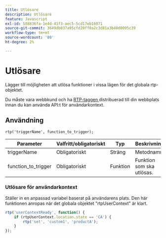 ```yaml
---
title: Utlösare
description: Utlösare
feature: Javascript
exl-id: 588836fa-1e4d-41f3-aec5-5cd17eb16071
source-git-commit: 3649db037a95cfd20ff0a2c3d81a3b40d0095c39
workflow-type: tm+mt
source-wordcount: '80'
ht-degree: 2%

---
```


# Utlösare

Lägger till möjligheten att utlösa funktioner i vissa lägen för det globala rtp-objektet.

Du måste vara webbkund och ha [RTP-taggen ](https://experienceleague.adobe.com/sv/docs/marketo/using/product-docs/web-personalization/rtp-tag-implementation/deploy-the-rtp-javascript) distribuerad till din webbplats innan du kan använda API:t för användarkontext.

## Användning

`rtp('triggerName', function_to_trigger);`

| Parameter | Valfritt/obligatoriskt | Typ | Beskrivning |
|---------------------|-------------------|----------|----------------------|
| triggerName | Obligatoriskt | Sträng | Metodnamn. |
| function_to_trigger | Obligatoriskt | Funktion | Funktion som ska utlösas. |

### Utlösare för användarkontext

Ställer in en anpassad variabel baserat på användarens plats. Den här funktionen anropas när det globala objektet &quot;rtpUserContext&quot; är klart.

```javascript
rtp('userContextReady', function() {
    if (rtpUserContext.location.state == 'CA') {
        rtp('set', 'custom1', 'productA');
    }
});
```
